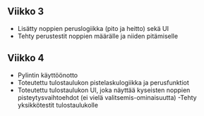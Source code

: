 ## Viikko 3
- Lisätty noppien peruslogiikka (pito ja heitto) sekä UI
- Tehty perustestit noppien määrälle ja niiden pitämiselle

## Viikko 4
- Pylintin käyttöönotto
- Toteutettu tulostaulukon pistelaskulogiikka ja perusfunktiot
- Toteutettu tulostaulukon UI, joka näyttää kyseisten noppien pisteytysvaihtoehdot (ei vielä valitsemis-ominaisuutta)
-Tehty yksikkötestit tulostaulukolle
